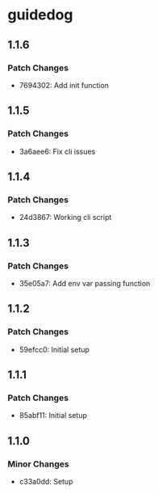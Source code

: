 # guidedog

## 1.1.6

### Patch Changes

- 7694302: Add init function

## 1.1.5

### Patch Changes

- 3a6aee6: Fix cli issues

## 1.1.4

### Patch Changes

- 24d3867: Working cli script

## 1.1.3

### Patch Changes

- 35e05a7: Add env var passing function

## 1.1.2

### Patch Changes

- 59efcc0: Initial setup

## 1.1.1

### Patch Changes

- 85abf11: Initial setup

## 1.1.0

### Minor Changes

- c33a0dd: Setup
